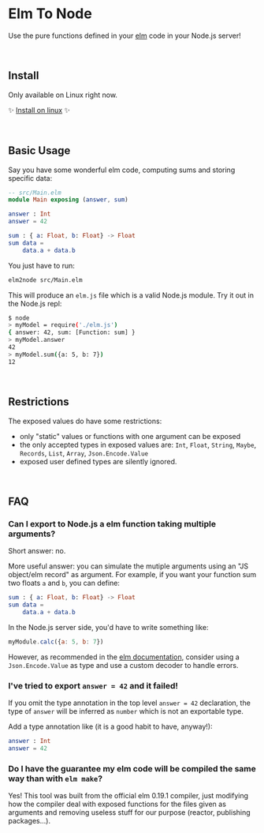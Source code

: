# Elm To Node

Use the pure functions defined in your [elm](http://elm-lang.or/) code in your Node.js server!

<br>

## Install

Only available on Linux right now.

✨ [Install on linux](https://github.com/sebsheep/elm2node/tree/0.1.0-alpha-2/installers/linux) ✨

<br>

## Basic Usage

Say you have some wonderful elm code, computing sums and storing specific data:

```elm
-- src/Main.elm
module Main exposing (answer, sum)

answer : Int
answer = 42

sum : { a: Float, b: Float} -> Float
sum data =
    data.a + data.b
```

You just have to run:
```sh
elm2node src/Main.elm
```

This will produce an `elm.js` file which is a valid Node.js module. Try it out in 
the Node.js repl:

```sh
$ node
> myModel = require('./elm.js')
{ answer: 42, sum: [Function: sum] }
> myModel.answer
42
> myModel.sum({a: 5, b: 7})
12
```


<br>

## Restrictions

The exposed values do have some restrictions:
 * only "static" values or functions with one argument can be exposed
 * the only accepted types in exposed values are:
        `Int`, `Float`, `String`, `Maybe`, `Records`, `List`, `Array`, `Json.Encode.Value`
 * exposed user defined types are silently ignored.

<br>

## FAQ

### Can I export to Node.js a elm function taking multiple arguments?
Short answer: no. 

More useful answer: you can simulate the mutiple arguments using an "JS object/elm record"
as argument. For example, if you want your function sum two floats `a` and `b`, you can
define:
```elm
sum : { a: Float, b: Float} -> Float
sum data =
    data.a + data.b
```
In the Node.js server side, you'd have to write something like:
```js
myModule.calc({a: 5, b: 7})
```

However, as recommended in the [elm documentation](https://guide.elm-lang.org/interop/ports.html#notes),
consider using a `Json.Encode.Value` as type and use a custom decoder to handle errors.

### I've tried to export `answer = 42` and it failed!
If you omit the type annotation in the top level `answer = 42` declaration,
the type of `answer` will be inferred as `number` which is not an exportable type.

Add a type annotation like (it is a good habit to have, anyway!):
```elm
answer : Int
answer = 42
```

### Do I have the guarantee my elm code will be compiled the same way than with `elm make`?
Yes! This tool was built from the official elm 0.19.1 compiler, just modifying how the compiler deal
with exposed functions for the files given as arguments and removing useless stuff for our purpose 
(reactor, publishing packages...).
